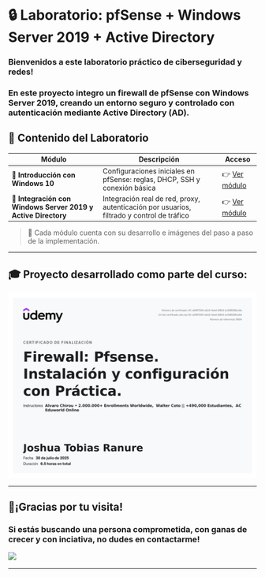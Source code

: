 # 🔒 Laboratorio: pfSense + Windows Server 2019 + Active Directory

### Bienvenidos a este laboratorio práctico de ciberseguridad y redes!  
### En este proyecto integro un firewall de pfSense con Windows Server 2019, creando un entorno seguro y controlado con autenticación mediante Active Directory (AD).



## 🧭 Contenido del Laboratorio

| Módulo | Descripción | Acceso |
|--------|-------------|--------|
| 🔰 **Introducción con Windows 10** | Configuraciones iniciales en pfSense: reglas, DHCP, SSH y conexión básica | 👉 [Ver módulo](./Windows10/README.md) |
| 🧩 **Integración con Windows Server 2019 y Active Directory** | Integración real de red, proxy, autenticación por usuarios, filtrado y control de tráfico | 👉 [Ver módulo](./WindowsServerAD/README.md) |
> 📁 Cada módulo cuenta con su desarrollo e imágenes del paso a paso de la implementación.
---

## 🎓 Proyecto desarrollado como parte del curso:
![](https://github.com/JoshKxng/Laboratorio-Pfsense-WindowsServer-ActiveDirectory/blob/main/pfSense%20Imagenes/Certificado.jpg)

---

## 💫¡Gracias por tu visita!
### Si estás buscando una persona comprometida, con ganas de crecer y con inciativa, no dudes en contactarme!
<a href="https://www.linkedin.com/in/joshua-tobias-ranure-682420236/" target="_blank">
  <img src="https://cdn.jsdelivr.net/gh/devicons/devicon/icons/linkedin/linkedin-original.svg" width="30"/>
</a>

---

